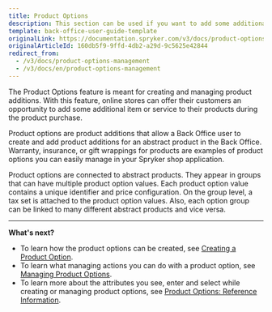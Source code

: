 ```yaml
---
title: Product Options
description: This section can be used if you want to add some additional services to your product- gift wrappings, insurance, etc.
template: back-office-user-guide-template
originalLink: https://documentation.spryker.com/v3/docs/product-options-management
originalArticleId: 160db5f9-9ffd-4db2-a29d-9c5625e42844
redirect_from:
  - /v3/docs/product-options-management
  - /v3/docs/en/product-options-management
---
```


The Product Options feature is meant for creating and managing product additions. With this feature, online stores can offer their customers an opportunity to add some additional item or service to their products during the product purchase.

Product options are product additions that allow a Back Office user to create and add product additions for an abstract product in the Back Office. Warranty, insurance, or gift wrappings for products are examples of product options you can easily manage in your Spryker shop application.

Product options are connected to abstract products. They appear in groups that can have multiple product option values. Each product option value contains a unique identifier and price configuration. On the group level, a tax set is attached to the product option values. Also, each option group can be linked to many different abstract products and vice versa.
*** 
**What's next?**

* To learn how the product options can be created, see [Creating a Product Option](/docs/scos/user/back-office-user-guides/{{page.version}}/catalog/product-options/creating-product-options.html).
* To learn what managing actions you can do with a product option, see  [Managing Product Options](/docs/scos/user/back-office-user-guides/{{page.version}}/catalog/product-options/managing-product-options.html).
* To learn more about the attributes you see, enter and select while creating or managing product options, see [Product Options: Reference Information](/docs/scos/user/back-office-user-guides/{{page.version}}/catalog/product-options/references/product-options-reference-information.html).

